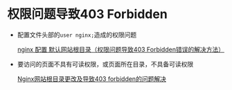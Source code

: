 # 权限问题导致403 Forbidden

- 配置文件头部的`user nginx;`造成的权限问题

  [nginx 配置 默认网站根目录（权限问题导致403 Forbidden错误的解决方法）](https://blog.csdn.net/weixin_34071713/article/details/89292127)
  
- 要访问的页面不具有可读权限，或页面所在目录，不具备可读权限

  [Nginx网站根目录更改及导致403 forbidden的问题解决](https://www.cnblogs.com/kenshinobiy/p/7134114.html)